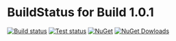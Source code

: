 # BuildStatus for Build 1.0.1

[![Build status](https://img.shields.io/appveyor/ci/TFTomSun/aspnetcore-razorreact-demoapp.svg)](https://ci.appveyor.com/project/TFTomSun/aspnetcore-razorreact-demoapp) 
[![Test status](https://img.shields.io/appveyor/tests/TFTomSun/aspnetcore-razorreact-demoapp.svg)](https://ci.appveyor.com/project/TFTomSun/aspnetcore-razorreact-demoapp/build/tests)
[![NuGet](https://img.shields.io/nuget/v/TomSun.AspNetCore.RazorReact.DemoApp.svg?style=flat-square)](https://www.nuget.org/packages/TomSun.AspNetCore.RazorReact.DemoApp/) 
[![NuGet Dowloads](https://img.shields.io/nuget/dt/TomSun.AspNetCore.RazorReact.DemoApp.svg)](https://www.nuget.org/packages/TomSun.AspNetCore.RazorReact.DemoApp/) 


